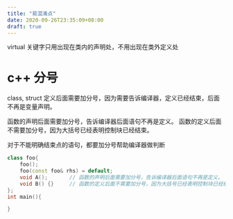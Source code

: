 ```yaml
---
title: "易混淆点"
date: 2020-09-26T23:35:09+08:00
draft: true
---
```


virtual 关键字只用出现在类内的声明处，不用出现在类外定义处


# c++ 分号
class, struct 定义后面需要加分号，因为需要告诉编译器，定义已经结束，后面不再是变量声明。

函数的声明后面需要加分号，告诉编译器后面语句不再是定义。
函数的定义后面不需要加分号，因为大括号已经表明控制块已经结束。

对于不能明确结束点的语句，都要加分号帮助编译器做判断
```c++
class foo{
    foo();
    foo(const foo& rhs) = default;
    void A();       // 函数的声明后面需要加分号，告诉编译器后面语句不再是定义。
    void B() {}     // 函数的定义后面不需要加分号，因为大括号已经表明控制块已经结束。
};
int main(){

}
```